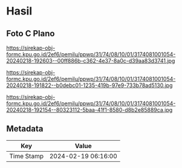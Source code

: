 # Hasil

## Foto C Plano

https://sirekap-obj-formc.kpu.go.id/2ef6/pemilu/ppwp/31/74/08/10/01/3174081001054-20240218-192603--00ff886b-c362-4e37-8a0c-d39aa83d3741.jpg

https://sirekap-obj-formc.kpu.go.id/2ef6/pemilu/ppwp/31/74/08/10/01/3174081001054-20240218-191822--b0debc01-1235-419b-97e9-733b78ad5130.jpg

https://sirekap-obj-formc.kpu.go.id/2ef6/pemilu/ppwp/31/74/08/10/01/3174081001054-20240218-192154--80323112-5baa-41f1-8580-d8b2e85889ca.jpg


## Metadata

| Key        | Value               |
| ---------- | ------------------- |
| Time Stamp | 2024-02-19 06:16:00 |



